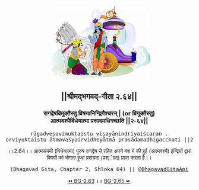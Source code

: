 <center><img src="../../asset/BG.png" alt="#API #bhagavadgitaapi #slok #nodejs #js #api #gitaapi #krishna #hinduism #vedic #ISKCON #shreemadbhagavadgita #technology"/>
<h2>||श्रीमद्‍भगवद्‍-गीता २.६४||</h2>
<h3>रागद्वेषविमुक्तैस्तु विषयानिन्द्रियैश्चरन् | (or वियुक्तैस्तु)<br/>आत्मवश्यैर्विधेयात्मा प्रसादमधिगच्छति ||२-६४||</h3>
<pre>rāgadveṣavimuktaistu viṣayānindriyaiścaran .<br/>orviyuktaistu ātmavaśyairvidheyātmā prasādamadhigacchati ||2-64||</pre>
<p>।।2.64।। आत्मसंयमी (विधेयात्मा) पुरुष रागद्वेष से रहित अपने वश में की हुई (आत्मवश्यै) इन्द्रियों द्वारा विषयों को भोगता हुआ प्रसन्नता (प्रस्ेााद) प्राप्त करता है।।</p>
<pre>(Bhagavad Gita, Chapter 2, Shloka 64) || <a href="https://twitter.com/bhagavadgitaapi">@BhagavadGitaApi</a></pre><a href="../../2/63">⏪  BG-2.63</a><b>        ।।        </b><a href="../../2/65">BG-2.65  ⏩</a></center></center>